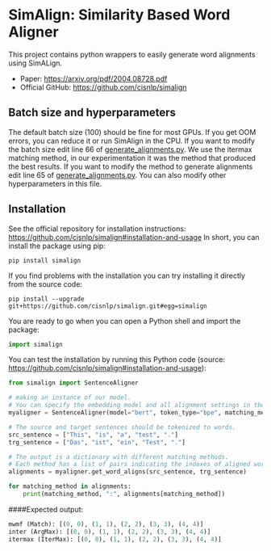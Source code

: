 # SimAlign: Similarity Based Word Aligner
This project contains python wrappers to easily generate word alignments using SimALign.

* Paper: https://arxiv.org/pdf/2004.08728.pdf
* Official GitHub: https://github.com/cisnlp/simalign

## Batch size and hyperparameters
The default batch size (100) should be fine for most GPUs. If you get OOM errors, you can reduce it or run SimAlign in the CPU. If 
you want to modify the batch size edit line 66 of [generate_alignments.py](generate_alignments.py).
We use the itermax matching method, in our experimentation it was the method that produced the best results. 
If you want to modify the method to generate alignments edit line 65 of [generate_alignments.py](generate_alignments.py).
You can also modify other hyperparameters in this file. 

## Installation
See the official repository for installation instructions: https://github.com/cisnlp/simalign#installation-and-usage
In short, you can install the package using pip:
```commandline
pip install simalign
```
If you find problems with the installation you can try installing it directly from the source code:
```commandline
pip install --upgrade git+https://github.com/cisnlp/simalign.git#egg=simalign
```

You are ready to go when you can open a Python shell and import the package:
```python
import simalign
```

You can test the installation by running this Python code (source: https://github.com/cisnlp/simalign#installation-and-usage):
```python
from simalign import SentenceAligner

# making an instance of our model.
# You can specify the embedding model and all alignment settings in the constructor.
myaligner = SentenceAligner(model="bert", token_type="bpe", matching_methods="mai")

# The source and target sentences should be tokenized to words.
src_sentence = ["This", "is", "a", "test", "."]
trg_sentence = ["Das", "ist", "ein", "Test", "."]

# The output is a dictionary with different matching methods.
# Each method has a list of pairs indicating the indexes of aligned words (The alignments are zero-indexed).
alignments = myaligner.get_word_aligns(src_sentence, trg_sentence)

for matching_method in alignments:
    print(matching_method, ":", alignments[matching_method])
```
####Expected output:
```python
mwmf (Match): [(0, 0), (1, 1), (2, 2), (3, 3), (4, 4)]
inter (ArgMax): [(0, 0), (1, 1), (2, 2), (3, 3), (4, 4)]
itermax (IterMax): [(0, 0), (1, 1), (2, 2), (3, 3), (4, 4)]
```


